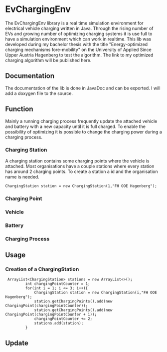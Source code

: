 # EvChargingEnv
The EvChargingEnv library is a real time simulation environment for electrical vehicle charging 
written in Java. Through the rising number of EVs and growing number of optimizing charging systems it is use full to have a simulation environment which can work in realtime. This lib was developed during my bachelor thesis with the title "Energy-optimized charging mechanisms fore-mobility" on the University of Applied Since Upper Austria Hagenberg to test the algorithm. The link to my optimized charging algorithm will be published here.

## Documentation
The documentation of the lib is done in JavaDoc and can be exported. I will add a doxygen file to the source.

## Function
Mainly a running charging process frequently update the attached vehicle and battery with a new capacity until it is full charged.
To enable the possibility of optimizing it is possible to change the charging power during a charging process. 

### Charging Station
A charging station contains some charging points where the vehicle is attached. Most organisations have a couple stations where every station has around 2 charging points.
To create a station a id and the organisation name is needed. 
```
ChargingStation station = new ChargingStation(1,"FH OOE Hagenberg");
```


### Charging Point

### Vehicle

### Battery

### Charging Process

## Usage


### Creation of a ChargingStation 
```
 ArrayList<ChargingStation> stations = new ArrayList<>();
         int chargingPointCounter = 1;
         for(int i = 1; i <= 3; i++){
             ChargingStation station = new ChargingStation(i,"FH OOE Hagenberg");
             station.getChargingPoints().add(new ChargingPoint(chargingPointCounter));
             station.getChargingPoints().add(new ChargingPoint(chargingPointCounter + 1));
             chargingPointCounter += 2;
             stations.add(station);
         }
```

## Update